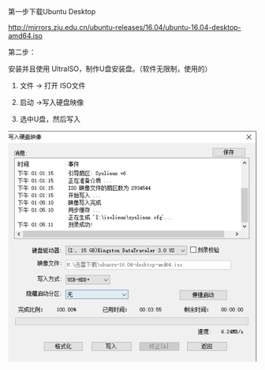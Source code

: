 第一步下载Ubuntu Desktop 

http://mirrors.zju.edu.cn/ubuntu-releases/16.04/ubuntu-16.04-desktop-amd64.iso

第二步：

安装并且使用 UltraISO，制作U盘安装盘。（软件无限制，使用的）

1. 文件  ->  打开 ISO文件

2. 启动 ->写入硬盘映像

3. 选中U盘，然后写入

   

![1559970597960](Untitled.assets/1559970597960.png)